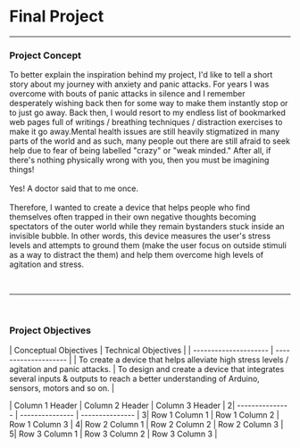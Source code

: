 <h1>Final Project</h1>
<hr>

<h3>Project Concept</h3>
<p>To better explain the inspiration behind my project, I'd like to tell a short story about my journey with anxiety and panic attacks. For years I was overcome with bouts of panic attacks in silence and I remember desperately wishing back then for some way to make them instantly stop or to just go away. Back then, I would resort to my endless list of bookmarked web pages full of writings / breathing techniques / distraction exercises to make it go away.Mental health issues are still heavily stigmatized in many parts of the world and as such, many people out there are still afraid to seek help due to fear of being labelled "crazy" or "weak minded." After all, if there's nothing physically wrong with you, then you must be imagining things!
  <br><br>
Yes! A doctor said that to me once.
  <br><br>
Therefore, I wanted to create a device that helps people who find themselves often trapped in their own negative thoughts becoming spectators of the outer world while they remain bystanders stuck inside an invisible bubble. In other words, this device measures the user's stress levels and attempts to ground them (make the user focus on outside stimuli as a way to distract the them) and help them overcome high levels of agitation and stress.</p>
<br><hr><br>
<h3>Project Objectives</h3>
<p>| Conceptual Objectives | Technical Objectives |
| --------------------- | -------------------- |
| To create a device that helps alleviate high stress levels / agitation and panic attacks. | To design and create a device that integrates several inputs & outputs to reach a better understanding of Arduino, sensors, motors and so on. |</p>

| Column 1 Header | Column 2 Header | Column 3 Header |
2| --------------- | --------------- | --------------- |
3| Row 1 Column 1 | Row 1 Column 2 | Row 1 Column 3 |
4| Row 2 Column 1 | Row 2 Column 2 | Row 2 Column 3 |
5| Row 3 Column 1 | Row 3 Column 2 | Row 3 Column 3 |
